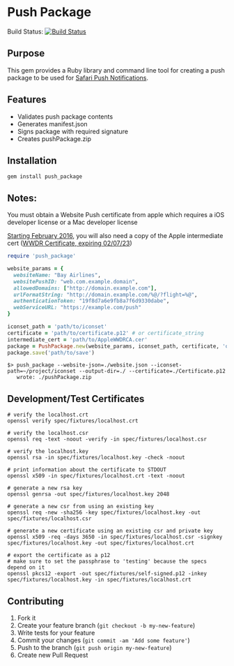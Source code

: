 # Push Package

Build Status: [![Build Status](https://travis-ci.org/SymmetricInfinity/push_package.png?branch=master)](https://travis-ci.org/SymmetricInfinity/push_package)

## Purpose

This gem provides a Ruby library and command line tool for creating a push package to be used for [Safari Push Notifications](https://developer.apple.com/library/mac/documentation/NetworkingInternet/Conceptual/NotificationProgrammingGuideForWebsites/PushNotifications/PushNotifications.html#//apple_ref/doc/uid/TP40013225-CH3-SW24).

## Features

* Validates push package contents
* Generates manifest.json
* Signs package with required signature
* Creates pushPackage.zip

## Installation

```gem install push_package```

## Notes:

You must obtain a Website Push certificate from apple which requires a iOS developer license or a Mac developer license

[Starting February 2016](https://developer.apple.com/support/certificates/expiration/), you will also need a copy of the
Apple intermediate cert ([WWDR Certificate, expiring 02/07/23](https://developer.apple.com/certificationauthority/AppleWWDRCA.cer))

```ruby
require 'push_package'

website_params = {
  websiteName: "Bay Airlines",
  websitePushID: "web.com.example.domain",
  allowedDomains: ["http://domain.example.com"],
  urlFormatString: "http://domain.example.com/%@/?flight=%@",
  authenticationToken: "19f8d7a6e9fb8a7f6d9330dabe",
  webServiceURL: "https://example.com/push"
}

iconset_path = 'path/to/iconset'
certificate = 'path/to/certificate.p12' # or certificate_string
intermediate_cert = 'path/to/AppleWWDRCA.cer'
package = PushPackage.new(website_params, iconset_path, certificate, 'optional cert password', intermediate_cert)
package.save('path/to/save')

```

```shell
$> push_package --website-json=./website.json --iconset-path=~/project/iconset --output-dir=./ --certificate=./Certificate.p12
   wrote: ./pushPackage.zip
```

## Development/Test Certificates

```shell
# verify the localhost.crt
openssl verify spec/fixtures/localhost.crt

# verify the localhost.csr
openssl req -text -noout -verify -in spec/fixtures/localhost.csr

# verify the localhost.key
openssl rsa -in spec/fixtures/localhost.key -check -noout

# print information about the certificate to STDOUT
openssl x509 -in spec/fixtures/localhost.crt -text -noout

# generate a new rsa key
openssl genrsa -out spec/fixtures/localhost.key 2048

# generate a new csr from using an existing key
openssl req -new -sha256 -key spec/fixtures/localhost.key -out spec/fixtures/localhost.csr

# generate a new certificate using an existing csr and private key
openssl x509 -req -days 3650 -in spec/fixtures/localhost.csr -signkey spec/fixtures/localhost.key -out spec/fixtures/localhost.crt

# export the certificate as a p12
# make sure to set the passphrase to 'testing' because the specs depend on it
openssl pkcs12 -export -out spec/fixtures/self-signed.p12 -inkey spec/fixtures/localhost.key -in spec/fixtures/localhost.crt

```

## Contributing

1. Fork it
1. Create your feature branch (`git checkout -b my-new-feature`)
1. Write tests for your feature
1. Commit your changes (`git commit -am 'Add some feature'`)
1. Push to the branch (`git push origin my-new-feature`)
1. Create new Pull Request
